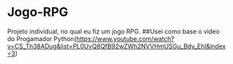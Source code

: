 # Jogo-RPG
Projeto individual, no qual eu fiz um jogo RPG.
##Usei como base o video do Progamador Python(https://www.youtube.com/watch?v=CS_Th38ADug&list=PL0UvQ8QfB92wZWh2NVVHmUSGu_Bdy_Ehl&index=3)
